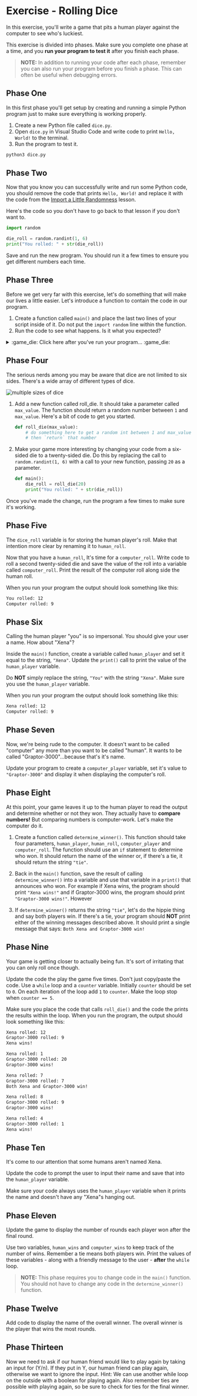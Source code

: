 # Exercise - Rolling Dice

In this exercise, you'll write a game that pits a human player against the computer to see who's luckiest.

This exercise is divided into phases. Make sure you complete one phase at a time, and you **run your program to test it** after you finish each phase.

> **NOTE:** In addition to running your code after each phase, remember you can also run your program before you finish a phase. This can often be useful when debugging errors.

## Phase One

In this first phase you'll get setup by creating and running a simple Python program just to make sure everything is working properly.

1. Create a new Python file called `dice.py`.
1. Open `dice.py` in Visual Studio Code and write code to print `Hello, World!` to the terminal.
1. Run the program to test it.

```sh
python3 dice.py
```

## Phase Two

Now that you know you can successfully write and run some Python code, you should remove the code that prints `Hello, World!` and replace it with the code from the [Import a Little Randomness](./../prework/import_random.md) lesson.

Here's the code so you don't have to go back to that lesson if you don't want to.

```python
import random

die_roll = random.randint(1, 6)
print("You rolled: " + str(die_roll))
```

Save and run the new program. You should run it a few times to ensure you get different numbers each time.

## Phase Three

Before we get very far with this exercise, let's do something that will make our lives a little easier. Let's introduce a function to contain the code in our program.

1. Create a function called `main()` and place the last two lines of your script inside of it. Do not put the `import random` line within the function.
1. Run the code to see what happens. Is it what you expected?

<details>
<summary> :game_die: Click here after you've run your program... :game_die: </summary>

3. Your code didn't do anything because you didn't call the `main()` function. Add code at the bottom of the `dice.py` file to call `main()`. When you're finished, your script should look like this:

    ```python
    import random

    def main():
        die_roll = random.randint(1, 6)
        print("You rolled: " + str(die_roll))


    main()
    ```

4. Now run your program again to see what happens. Is it what you expected?

> **NOTE:** It may seem unnecessary to do this, but it's good practice to use functions to organize your code.

</details>

## Phase Four

The serious nerds among you may be aware that dice are not limited to six sides. There's a wide array of different types of dice.

![multiple sizes of dice](https://www.allaboutlean.com/wp-content/uploads/2019/11/D4-D6-D8-D10-D12-D20-Dice-Red.jpg)

1. Add a new function called roll_die. It should take a parameter called `max_value`. The function should return a random number between `1` and `max_value`. Here's a bit of code to get you started.

    ```python
    def roll_die(max_value):
        # do something here to get a random int between 1 and max_value
        # then `return` that number
    ```

1. Make your game more interesting by changing your code from a six-sided die to a twenty-sided die. Do this by replacing the call to `random.randint(1, 6)` with a call to your new function, passing `20` as a parameter.

    ```python
    def main():
        die_roll = roll_die(20)
        print("You rolled: " + str(die_roll))
    ```

Once you've made the change, run the program a few times to make sure it's working.

## Phase Five

The `dice_roll` variable is for storing the human player's roll. Make that intention more clear by renaming it to `human_roll`.

Now that you have a `human_roll`, It's time for a `computer_roll`. Write code to roll a second twenty-sided die and save the value of the roll into a variable called `computer_roll`. Print the result of the computer roll along side the human roll.

When you run your program the output should look something like this:

```txt
You rolled: 12
Computer rolled: 9
```

## Phase Six

Calling the human player "you" is so impersonal. You should give your user a name. How about "Xena"?

Inside the `main()` function, create a variable called `human_player` and set it equal to the string, `"Xena"`. Update the `print()` call to print the value of the `human_player` variable.

Do **NOT** simply replace the string, `"You"` with the string `"Xena"`. Make sure you use the `human_player` variable.

When you run your program the output should look something like this:

```txt
Xena rolled: 12
Computer rolled: 9
```

## Phase Seven

Now, we're being rude to the computer. It doesn't want to be called "computer" any more than you want to be called "human". It wants to be called "Graptor-3000"...because that's it's name.

Update your program to create a `computer_player` variable, set it's value to `"Graptor-3000"` and display it when displaying the computer's roll.

## Phase Eight

At this point, your game leaves it up to the human player to read the output and determine whether or not they won. They actually have to **compare numbers!** But comparing numbers is computer-work. Let's make the computer do it.

1. Create a function called `determine_winner()`. This function should take four parameters, `human_player`, `human_roll`, `computer_player` and `computer_roll`. The function should use an `if` statement to determine who won. It should return the name of the winner or, if there's a tie, it should return the string `"tie"`.

1. Back in the `main()` function, save the result of calling `determine_winner()` into a variable and use that variable in a `print()` that announces who won. For example if Xena wins, the program should print `"Xena wins!"` and if Graptor-3000 wins, the program should print `"Graptor-3000 wins!"`. However 

1. If `determine_winner()` returns the string `"tie"`, let's do the hippie thing and say both players win. If there's a tie, your program should **NOT** print either of the winning messages described above. It should print a single message that says: `Both Xena and Graptor-3000 win!`

## Phase Nine

Your game is getting closer to actually being fun. It's sort of irritating that you can only roll once though.

Update the code the play the game five times. Don't just copy/paste the code. Use a `while` loop and a `counter` variable. Initially `counter` should be set to `0`. On each iteration of the loop add `1` to `counter`. Make the loop stop when `counter == 5`.

Make sure you place the code that calls `roll_die()` and the code the prints the results within the loop. When you run the program, the output should look something like this:

```txt
Xena rolled: 12
Graptor-3000 rolled: 9
Xena wins!

Xena rolled: 1
Graptor-3000 rolled: 20
Graptor-3000 wins!

Xena rolled: 7
Graptor-3000 rolled: 7
Both Xena and Graptor-3000 win!

Xena rolled: 8
Graptor-3000 rolled: 9
Graptor-3000 wins!

Xena rolled: 4
Graptor-3000 rolled: 1
Xena wins!
```

## Phase Ten

It's come to our attention that some humans aren't named Xena.

Update the code to prompt the user to input their name and save that into the `human_player` variable.

Make sure your code always uses the `human_player` variable when it prints the name and doesn't have any "Xena"s hanging out.

## Phase Eleven

Update the game to display the number of rounds each player won after the final round.

Use two variables, `human_wins` and `computer_wins` to keep track of the number of wins. Remember a tie means both players win. Print the values of these variables - along with a friendly message to the user - **after** the `while` loop.

> **NOTE:** This phase requires you to change code in the `main()` function. You should not have to change any code in the `determine_winner()` function.

## Phase Twelve

Add code to display the name of the overall winner. The overall winner is the player that wins the most rounds.

## Phase Thirteen

Now we need to ask if our human friend would like to play again by taking an input for (Y/n).  If they put in Y, our human friend can play again, otherwise we want to ignore the input. Hint: We can use another while loop on the outside with a boolean for playing again.  Also remember ties are possible with playing again, so be sure to check for ties for the final winner. 

